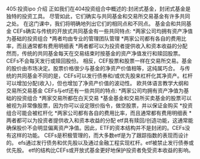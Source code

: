 405:投资ipo
介绍
正如我们在404投资组合中概述的:封闭式基金，封闭式基金是独特的投资工具。
尽管如此，它们确实与共同基金和交易所交易基金有许多共同之处。
在这门课中，我们将明确地列出它们的相同点和不同点。
基金会和共同基金
CEFs确实与传统的开放式共同基金有一些共同特点:
*两家公司均拥有资产净值为基础的投资组合
*两者均由专业的管理团队管理
*两家公司都有各自的费用比率，而且通常都有费用明细表
*两者都可以为投资者提供收入和资本收益的分配
然而，传统的共同基金每天在交易结束时按基金的资产净值发行和赎回股票。CEFs不会每天发行或赎回股份。
相反，CEF股票和股票一样在交易所交易。基金的股价由市场决定。股票价格很少与基金的净资产价值相等，这纯属巧合。
与传统的共同基金不同的是，CEFs可以发行债券和/或优先股来杠杆化其净资产。杠杆可以增加分配(收入)，但也增加了净资产价值的波动性。
欧共体语言教学大纲和交易所交易基金
CEFs与etf还有一些共同的特点:
*两家公司均拥有资产净值为基础的投资组合
*两家交易所都在白天交易
*基金基金和交易所买卖基金的股票可以被视为非常像股票，因为你可以设定限价指令，做空股票，并以保证金购买
*投资组合可能会被杠杆化
*两家公司都有各自的费用比率，而且通常都有费用明细表
*两者都可以为投资者提供收入和资本收益的分配
etf具有赎回/创造功能，这通常能确保股价不会明显偏离资产净值。因此，ETF的资本结构并不是封闭的。CEFs没有这样的功能。
CEFs是积极管理的，而大多数etf是为了跟踪指数的表现而设计的。
efs通过发行债务和优先股以及通过金融工程实现杠杆。etf被禁止发行债券或优先股。
etf的结构比CEFs或开放式基金更好地保护投资者免受资本收益的影响。
